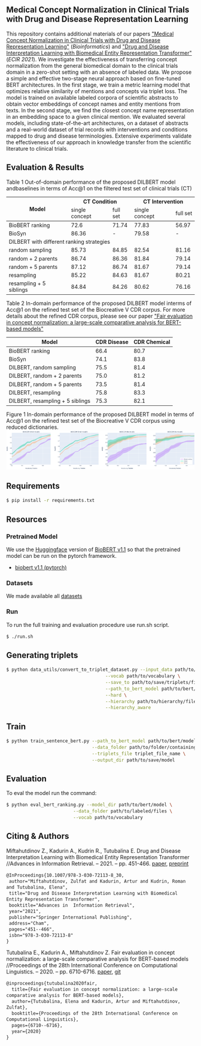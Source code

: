 Medical Concept Normalization in Clinical Trials with Drug and Disease Representation Learning
---
This repository contains additional materials of our papers ["Medical Concept Normalization in Clinical Trials with Drug and Disease Representation Learning"](https://academic.oup.com/bioinformatics/advance-article/doi/10.1093/bioinformatics/btab474/6313159?login=true) (_Bioinformatics_) and ["Drug and Disease Interpretation Learning with Biomedical Entity Representation Transformer"](https://link.springer.com/chapter/10.1007/978-3-030-72113-8_30) (_ECIR 2021_). 
We investigate the effectiveness of transferring concept normalization from the general biomedical domain to the 
clinical trials domain in a zero-shot setting with an absence of labeled data. We propose a simple and effective 
two-stage neural approach based on fine-tuned BERT architectures. In the first stage, we train a metric learning model 
that optimizes relative similarity of mentions and concepts via triplet loss. The model is trained on available labeled 
corpora of scientific abstracts to obtain vector embeddings of concept names and entity mentions from texts. In the 
second stage, we find the closest concept name representation in an embedding space to a given clinical mention. We 
evaluated several models, including state-of-the-art architectures, on a dataset of abstracts and a real-world dataset
 of trial records with interventions and conditions mapped to drug and disease terminologies. Extensive experiments
  validate the effectiveness of our approach in knowledge transfer from the scientific literature to clinical trials.
  
Evaluation & Results
---
Table 1
Out-of-domain performance of the proposed DILBERT model andbaselines in terms of Acc@1 on the 
filtered test set of clinical trials (CT)

<table>
<thead>
  <tr>
    <th rowspan="2">Model</th>
    <th colspan="2">CT Condition</th>
    <th colspan="2">CT Intervention</th>
  </tr>
  <tr>
    <td>single concept</td>
    <td>full set</td>
    <td>single concept</td>
    <td>full set</td>
  </tr>
</thead>
<tbody>
  <tr>
    <td>BioBERT ranking</td>
    <td>72.6</td>
    <td>71.74</td>
    <td>77.83</td>
    <td>56.97</td>
  </tr>
  <tr>
    <td>BioSyn</td>
    <td>86.36</td>
    <td>-</td>
    <td>79.58</td>
    <td>-</td>
  </tr>
  <tr>
    <td colspan="5">DILBERT with different ranking strategies</td>
  </tr>
  <tr>
    <td>random sampling</td>
    <td>85.73</td>
    <td>84.85</td>
    <td>82.54</td>
    <td>81.16</td>
  </tr>
  <tr>
    <td>random + 2 parents</td>
    <td>86.74</td>
    <td>86.36</td>
    <td>81.84</td>
    <td>79.14</td>
  </tr>
  <tr>
    <td>random + 5 parents</td>
    <td>87.12</td>
    <td>86.74</td>
    <td>81.67</td>
    <td>79.14</td>
  </tr>
  <tr>
    <td>resampling</td>
    <td>85.22</td>
    <td>84.63</td>
    <td>81.67</td>
    <td>80.21</td>
  </tr>
  <tr>
    <td>resampling + 5 siblings</td>
    <td>84.84</td>
    <td>84.26</td>
    <td>80.62</td>
    <td>76.16</td>
  </tr>
</tbody>
</table>

Table 2
In-domain performance of the proposed DILBERT model interms of Acc@1 on the refined test set of 
the Biocreative V CDR corpus. For more details about the refined CDR corpus, please see our paper ["Fair evaluation in concept normalization: a large-scale comparative analysis for BERT-based models"](https://www.aclweb.org/anthology/2020.coling-main.588.pdf)

<table>
<thead>
  <tr>
    <th>Model</th>
    <th>CDR Disease</th>
    <th>CDR Chemical</th>
  </tr>
</thead>
<tbody>
  <tr>
    <td>BioBERT ranking</td>
    <td>66.4</td>
    <td>80.7</td>
  </tr>
  <tr>
    <td>BioSyn</td>
    <td>74.1</td>
    <td>83.8</td>
  </tr>
  <tr>
    <td>DILBERT, random sampling</td>
    <td>75.5</td>
    <td>81.4</td>
  </tr>
  <tr>
    <td>DILBERT, random + 2 parents</td>
    <td>75.0</td>
    <td>81.2</td>
  </tr>
  <tr>
    <td>DILBERT, random + 5 parents</td>
    <td>73.5</td>
    <td>81.4</td>
  </tr>
  <tr>
    <td>DILBERT, resampling</td>
    <td>75.8</td>
    <td>83.3</td>
  </tr>
  <tr>
    <td>DILBERT, resampling + 5 siblings</td>
    <td>75.3</td>
    <td>82.1</td>
  </tr>
</tbody>
</table>
  
 Figure 1
 In-domain performance  of the proposed DILBERT model in terms of Acc@1 on the refined test set of the Biocreative V 
 CDR corpus using reduced dictionaries.
 ![](images/cdr_combined.png)
 
 ## Requirements
```bash
$ pip install -r requirements.txt
```

## Resources

### Pretrained Model
We use the [Huggingface](https://github.com/huggingface/transformers) version of [BioBERT v1.1](https://github.com/dmis-lab/biobert) so that the pretrained model can be run on the pytorch framework.

- [biobert v1.1 (pytorch)](https://drive.google.com/drive/folders/1nSjj-ubecQbwYPdz3NyAqiJ1-rLtguUp?usp=sharing)

 ### Datasets

We made available all [datasets](https://yadi.sk/d/lQ8bAhFMnjSvTA)


### Run

To run the full training and evaluation procedure use run.sh script.

```bash
$ ./run.sh
```

## Generating triplets

```bash
$ python data_utils/convert_to_triplet_dataset.py --input_data path/to/labeled/files \
                                     --vocab path/to/vocabulary \
                                     --save_to path/to/save/triplets/file \
                                     --path_to_bert_model path/to/bert/model \
                                     --hard \
                                     --hierarchy path/to/hierarchy/file \
                                     --hierarchy_aware
```

## Train
```bash
$ python train_sentence_bert.py --path_to_bert_model path/to/bert/model \
                                --data_folder path/to/folder/containing/triplet/file  \
                                --triplets_file triplet_file_name \
                                --output_dir path/to/save/model
```

## Evaluation
 
To eval the model run the command:

```bash
$ python eval_bert_ranking.py --model_dir path/to/bert/model \
                         --data_folder path/to/labeled/files \
                         --vocab path/to/vocabulary

```

 
 
 Citing & Authors
 ---
Miftahutdinov Z., Kadurin A., Kudrin R., Tutubalina E. Drug and Disease Interpretation Learning with Biomedical Entity Representation Transformer //Advances in  Information Retrieval. – 2021. – pp. 451-466. [paper](https://link.springer.com/chapter/10.1007/978-3-030-72113-8_30), [preprint](https://arxiv.org/pdf/2101.09311.pdf)
```
@InProceedings{10.1007/978-3-030-72113-8_30,
 author="Miftahutdinov, Zulfat and Kadurin, Artur and Kudrin, Roman and Tutubalina, Elena",
 title="Drug and Disease Interpretation Learning with Biomedical Entity Representation Transformer",
 booktitle="Advances in  Information Retrieval",
 year="2021",
 publisher="Springer International Publishing",
 address="Cham",
 pages="451--466",
 isbn="978-3-030-72113-8"
}
```
Tutubalina E., Kadurin A., Miftahutdinov Z. Fair evaluation in concept normalization: a large-scale comparative analysis for BERT-based models //Proceedings of the 28th International Conference on Computational Linguistics. – 2020. – pp. 6710-6716. [paper](https://www.aclweb.org/anthology/2020.coling-main.588.pdf), [git](https://github.com/insilicomedicine/Fair-Evaluation-BERT)
```
@inproceedings{tutubalina2020fair,
  title={Fair evaluation in concept normalization: a large-scale comparative analysis for BERT-based models},
  author={Tutubalina, Elena and Kadurin, Artur and Miftahutdinov, Zulfat},
  booktitle={Proceedings of the 28th International Conference on Computational Linguistics},
  pages={6710--6716},
  year={2020}
}
```
